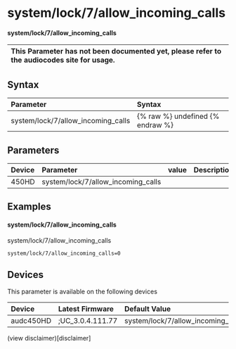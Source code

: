 ﻿---
description: system/lock/7/allow_incoming_calls
search: false
---

# system/lock/7/allow_incoming_calls

#### system/lock/7/allow_incoming_calls


| This Parameter has not been documented yet, please refer to the audiocodes site for usage.  |
| :--- |

## Syntax
| Parameter | Syntax |
| :--- | :--- |
|system/lock/7/allow_incoming_calls | {% raw %} undefined {% endraw %} |

## Parameters
|Device|Parameter|value|Description|
|:---|:---|:---|:---|
| 450HD | system/lock/7/allow_incoming_calls |  |  |

## Examples
#### system/lock/7/allow_incoming_calls

system/lock/7/allow_incoming_calls

```
system/lock/7/allow_incoming_calls=0
```

## Devices
This parameter is available on the following devices

| Device | Latest Firmware | Default Value |
|:---|:---|:---|
| audc450HD | ;UC_3.0.4.111.77 | system/lock/7/allow_incoming_calls=0 

(view disclaimer)[disclaimer]
